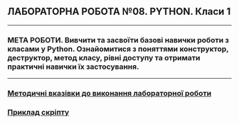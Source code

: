 ## **ЛАБОРАТОРНА РОБОТА №08. PYTHON. Класи 1**
---
### **МЕТА РОБОТИ**.  Вивчити та засвоїти базові навички роботи з класами у Python. Ознайомитися з поняттями конструктор, деструктор, метод класу, рівні доступу та отримати практичні навички їх застосування.
---
### [**Методичні вказівки до виконання лабораторної роботи**](/LAB/Lab_08/MPT_Lab_08_Python_v1.pdf)
### [**Приклад скріпту**](/LAB/Lab_08/Lab_8_Test.ipynb)
